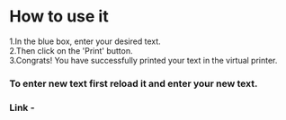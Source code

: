 # How to use it <br/>
1.In the blue box, enter your desired text. <br/>
2.Then click on the 'Print' button. <br/>
3.Congrats! You have successfully printed your text in the virtual printer.<br/>
### To enter new text first reload it and enter your new text.
### Link - 
